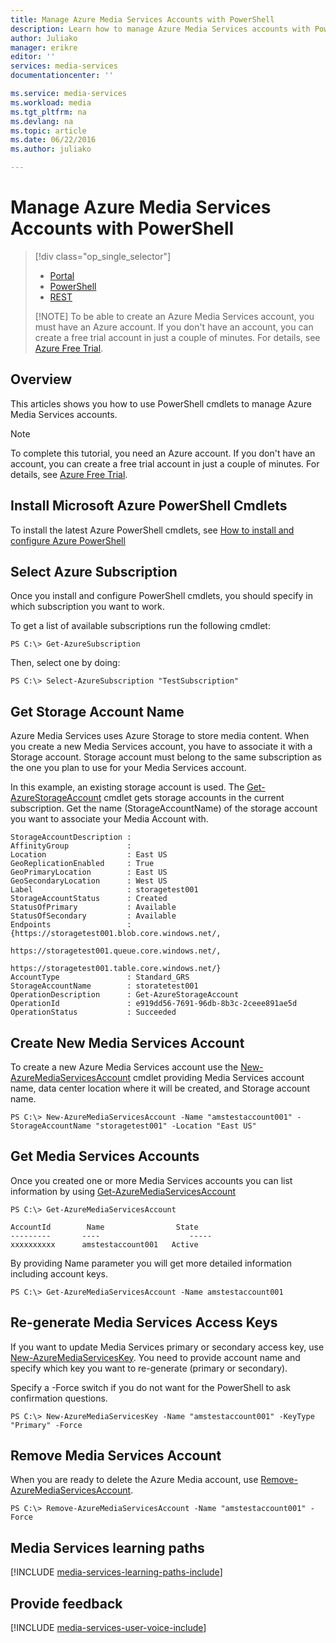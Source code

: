 ```yaml
---
title: Manage Azure Media Services Accounts with PowerShell
description: Learn how to manage Azure Media Services accounts with PowerShell cmdlets.
author: Juliako
manager: erikre
editor: ''
services: media-services
documentationcenter: ''

ms.service: media-services
ms.workload: media
ms.tgt_pltfrm: na
ms.devlang: na
ms.topic: article
ms.date: 06/22/2016
ms.author: juliako

---
```

# Manage Azure Media Services Accounts with PowerShell
> [!div class="op_single_selector"]
> * [Portal](media-services-create-account.md)
> * [PowerShell](media-services-manage-with-powershell.md)
> * [REST](http://msdn.microsoft.com/library/azure/dn194267.aspx)
> 
> [!NOTE]
> To be able to create an Azure Media Services account, you must have an Azure account. If you don't have an account, you can create a free trial account in just a couple of minutes. For details, see <a href="http://www.windowsazure.com/pricing/free-trial/?WT.mc_id=A8A8397B5" target="_blank">Azure Free Trial</a>.
> 
> 

## Overview
This articles shows you how to use PowerShell cmdlets to manage Azure Media Services accounts.

> [!NOTE]
> To complete this tutorial, you need an Azure account. If you don't have an account, you can create a free trial account in just a couple of minutes. For details, see <a href="http://www.windowsazure.com/pricing/free-trial/?WT.mc_id=A8A8397B5" target="_blank">Azure Free Trial</a>.
> 
> 

## Install Microsoft Azure PowerShell Cmdlets
To install the latest Azure PowerShell cmdlets, see [How to install and configure Azure PowerShell](../powershell-install-configure.md)

## Select Azure Subscription
Once you install and configure PowerShell cmdlets, you should specify in which subscription you want to work. 

To get a list of available subscriptions run the following cmdlet:

    PS C:\> Get-AzureSubscription

Then, select one by doing:

    PS C:\> Select-AzureSubscription "TestSubscription"


## Get Storage Account Name
Azure Media Services uses Azure Storage to store media content. When you create a new Media Services account, you have to associate it with a Storage account. Storage account must belong to the same subscription as the one you  plan to use for your Media Services account. 

In this example, an existing storage account is used. The [Get-AzureStorageAccount](https://msdn.microsoft.com/library/azure/dn495134.aspx) cmdlet gets storage accounts in the current subscription. Get the name (StorageAccountName) of the storage account you want to associate your Media Account with.

    StorageAccountDescription : 
    AffinityGroup             :
    Location                  : East US
    GeoReplicationEnabled     : True
    GeoPrimaryLocation        : East US
    GeoSecondaryLocation      : West US
    Label                     : storagetest001
    StorageAccountStatus      : Created
    StatusOfPrimary           : Available
    StatusOfSecondary         : Available
    Endpoints                 : {https://storagetest001.blob.core.windows.net/,
                                https://storagetest001.queue.core.windows.net/,
                                https://storagetest001.table.core.windows.net/}
    AccountType               : Standard_GRS
    StorageAccountName        : storatetest001
    OperationDescription      : Get-AzureStorageAccount
    OperationId               : e919dd56-7691-96db-8b3c-2ceee891ae5d
    OperationStatus           : Succeeded

## Create New Media Services Account
To create a new Azure Media Services account use the [New-AzureMediaServicesAccount](https://msdn.microsoft.com/library/azure/dn495286.aspx) cmdlet providing Media Services account name, data center location where it will be created, and Storage account name. 

    PS C:\> New-AzureMediaServicesAccount -Name "amstestaccount001" -StorageAccountName "storagetest001" -Location "East US"

## Get Media Services Accounts
Once you created one or more Media Services accounts you can list information by using [Get-AzureMediaServicesAccount](https://msdn.microsoft.com/library/azure/dn495286.aspx)

    PS C:\> Get-AzureMediaServicesAccount

    AccountId        Name                State
    ---------       ----                    -----
    xxxxxxxxxx      amstestaccount001   Active

By providing Name parameter you will get more detailed information including account keys.

    PS C:\> Get-AzureMediaServicesAccount -Name amstestaccount001

## Re-generate Media Services Access Keys
If you want to update Media Services primary or secondary access key, use [New-AzureMediaServicesKey](https://msdn.microsoft.com/library/azure/dn495215.aspx). 
You need to provide account name and specify which key you want to re-generate (primary or secondary). 

Specify a -Force switch if you do not want for the PowerShell to ask confirmation questions.

    PS C:\> New-AzureMediaServicesKey -Name "amstestaccount001" -KeyType "Primary" -Force

## Remove Media Services Account
When you are ready to delete the Azure Media account, use [Remove-AzureMediaServicesAccount](https://msdn.microsoft.com/library/azure/dn495220.aspx).

    PS C:\> Remove-AzureMediaServicesAccount -Name "amstestaccount001" -Force


## Media Services learning paths
[!INCLUDE [media-services-learning-paths-include](../../includes/media-services-learning-paths-include.md)]

## Provide feedback
[!INCLUDE [media-services-user-voice-include](../../includes/media-services-user-voice-include.md)]

